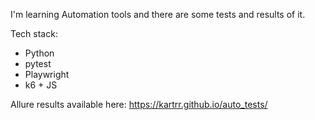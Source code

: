 I'm learning Automation tools and there are some tests and results of it.

Tech stack:
- Python
- pytest
- Playwright
- k6 + JS
  
Allure results available here: https://kartrr.github.io/auto_tests/
